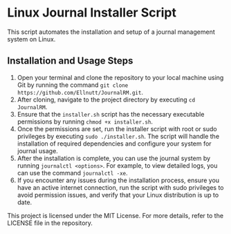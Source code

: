 # Linux Journal Installer Script

This script automates the installation and setup of a journal management system on Linux.

## Installation and Usage Steps

1. Open your terminal and clone the repository to your local machine using Git by running the command `git clone https://github.com/Ellnutt/JournalRM.git`. 
2. After cloning, navigate to the project directory by executing `cd JournalRM`. 
3. Ensure that the `installer.sh` script has the necessary executable permissions by running `chmod +x installer.sh`. 
4. Once the permissions are set, run the installer script with root or sudo privileges by executing `sudo ./installer.sh`. The script will handle the installation of required dependencies and configure your system for journal usage.
5. After the installation is complete, you can use the journal system by running `journalctl <options>`. For example, to view detailed logs, you can use the command `journalctl -xe`. 
6. If you encounter any issues during the installation process, ensure you have an active internet connection, run the script with sudo privileges to avoid permission issues, and verify that your Linux distribution is up to date.

This project is licensed under the MIT License. For more details, refer to the LICENSE file in the repository.
